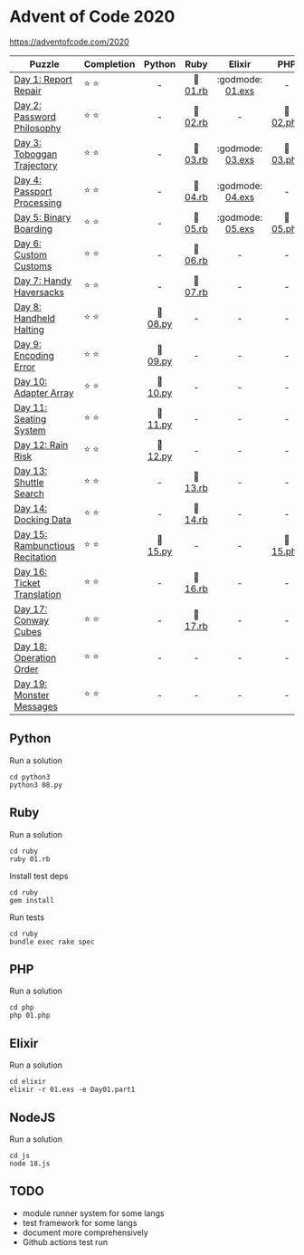# Advent of Code 2020

https://adventofcode.com/2020

| Puzzle | Completion | Python | Ruby | Elixir | PHP | other |
|--------|------------|:------:|:----:|:------:|:---:|:-----:|
| [Day 1: Report Repair](https://adventofcode.com/2020/day/1)             | :star: :star: | - | :rotating_light: [01.rb](ruby/01.rb) | :godmode: [01.exs](elixir/01.exs) | - | :goat: [01.go](go/01.go) |
| [Day 2: Password Philosophy](https://adventofcode.com/2020/day/2)       | :star: :star: | - | :rotating_light: [02.rb](ruby/02.rb) | - | :elephant: [02.php](php/02.php) | - |
| [Day 3: Toboggan Trajectory](https://adventofcode.com/2020/day/3)       | :star: :star: | - | :rotating_light: [03.rb](ruby/03.rb) | :godmode: [03.exs](elixir/03.exs) | :elephant: [03.php](php/03.php) | - |
| [Day 4: Passport Processing](https://adventofcode.com/2020/day/4)       | :star: :star: | - | :rotating_light: [04.rb](ruby/04.rb) | :godmode: [04.exs](elixir/04.exs) | - | - |
| [Day 5: Binary Boarding](https://adventofcode.com/2020/day/5)           | :star: :star: | - | :rotating_light: [05.rb](ruby/05.rb) | :godmode: [05.exs](elixir/05.exs) | :elephant: [05.php](php/05.php) | - |
| [Day 6: Custom Customs](https://adventofcode.com/2020/day/6)            | :star: :star: | - | :rotating_light: [06.rb](ruby/06.rb) | - | - | :goat: [06.go](go/06.go) |
| [Day 7: Handy Haversacks](https://adventofcode.com/2020/day/7)          | :star: :star: | - | :rotating_light: [07.rb](ruby/07.rb) | - | - | - |
| [Day 8: Handheld Halting](https://adventofcode.com/2020/day/8)          | :star: :star: | :snake: [08.py](python3/08.py) | - | - | - | - |
| [Day 9: Encoding Error](https://adventofcode.com/2020/day/9)            | :star: :star: | :snake: [09.py](python3/09.py) | - | - | - | - |
| [Day 10: Adapter Array](https://adventofcode.com/2020/day/10)           | :star: :star: | :snake: [10.py](python3/10.py) | - | - | - | - |
| [Day 11: Seating System](https://adventofcode.com/2020/day/11)          | :star: :star: | :snake: [11.py](python3/11.py) | - | - | - | - |
| [Day 12: Rain Risk](https://adventofcode.com/2020/day/12)               | :star: :star: | :snake: [12.py](python3/12.py) | - | - | - | - |
| [Day 13: Shuttle Search](https://adventofcode.com/2020/day/13)          | :star: :star: | - | :rotating_light: [13.rb](ruby/13.rb) | - | - | - |
| [Day 14: Docking Data](https://adventofcode.com/2020/day/14)            | :star: :star: | - | :rotating_light: [14.rb](ruby/14.rb) | - | - | - |
| [Day 15: Rambunctious Recitation](https://adventofcode.com/2020/day/15) | :star: :star: | :snake: [15.py](python3/15.py) | - | - | :elephant: [15.php](php/15.php) | - |
| [Day 16: Ticket Translation](https://adventofcode.com/2020/day/16)      | :star: :star: | - | :rotating_light: [16.rb](ruby/16.rb) | - | - | - |
| [Day 17: Conway Cubes](https://adventofcode.com/2020/day/17)            | :star: :star: | - | :rotating_light: [17.rb](ruby/17.rb) | - | - | - |
| [Day 18: Operation Order](https://adventofcode.com/2020/day/18)         | :star: :star: | - | - | - | - | :jack_o_lantern: [18.js](js/18.js) |
| [Day 19: Monster Messages](https://adventofcode.com/2020/day/19)        | :star: :star: | - | - | - | - | :jack_o_lantern: [19.js](js/19.js) |

## Python

Run a solution

```
cd python3
python3 08.py
```

## Ruby

Run a solution

```
cd ruby
ruby 01.rb
```

Install test deps

```
cd ruby
gem install
```

Run tests

```
cd ruby
bundle exec rake spec
```

## PHP

Run a solution

```
cd php
php 01.php
```

## Elixir

Run a solution

```
cd elixir
elixir -r 01.exs -e Day01.part1
```

## NodeJS

Run a solution

```
cd js
node 18.js
```

## TODO

- module runner system for some langs
- test framework for some langs
- document more comprehensively
- Github actions test run
